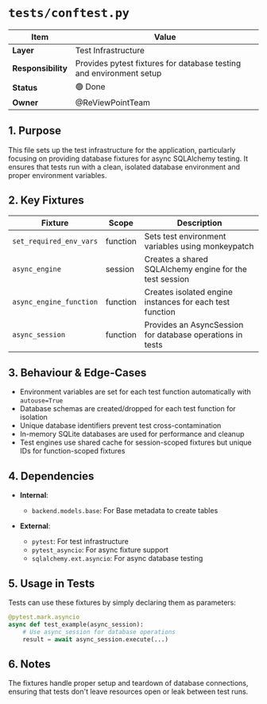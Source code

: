 # `tests/conftest.py`

| Item | Value |
|------|-------|
| **Layer** | Test Infrastructure |
| **Responsibility** | Provides pytest fixtures for database testing and environment setup |
| **Status** | 🟢 Done |
| **Owner** | @ReViewPointTeam |

## 1. Purpose  
This file sets up the test infrastructure for the application, particularly focusing on providing database fixtures for async SQLAlchemy testing. It ensures that tests run with a clean, isolated database environment and proper environment variables.

## 2. Key Fixtures

| Fixture | Scope | Description |
|---------|-------|-------------|
| `set_required_env_vars` | function | Sets test environment variables using monkeypatch |
| `async_engine` | session | Creates a shared SQLAlchemy engine for the test session |
| `async_engine_function` | function | Creates isolated engine instances for each test function |
| `async_session` | function | Provides an AsyncSession for database operations in tests |

## 3. Behaviour & Edge-Cases  

- Environment variables are set for each test function automatically with `autouse=True`
- Database schemas are created/dropped for each test function for isolation
- Unique database identifiers prevent test cross-contamination
- In-memory SQLite databases are used for performance and cleanup
- Test engines use shared cache for session-scoped fixtures but unique IDs for function-scoped fixtures

## 4. Dependencies  

- **Internal**:
  - `backend.models.base`: For Base metadata to create tables
  
- **External**:
  - `pytest`: For test infrastructure
  - `pytest_asyncio`: For async fixture support
  - `sqlalchemy.ext.asyncio`: For async database testing

## 5. Usage in Tests  
Tests can use these fixtures by simply declaring them as parameters:

```python
@pytest.mark.asyncio
async def test_example(async_session):
    # Use async_session for database operations
    result = await async_session.execute(...)
```

## 6. Notes
The fixtures handle proper setup and teardown of database connections, ensuring that tests don't leave resources open or leak between test runs.
